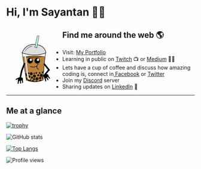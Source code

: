 # Hi, I'm Sayantan 👋🏼 

## Find me around the web 🌎 <a href="https://github.com/sponsors/M0nica"><img align="left" width="150" height="150" src="https://github.com/Sayantan-world/temporary-images/blob/master/coffee.gif?raw=true"></a>
- Visit: <a href="https://sayantan-world.github.io/cv/" target="_blank">My Portfolio</a>
- Learning in public on <a href="https://www.twitch.tv/chocolatekiddo" target="_blank">Twitch</a> 📺 or <a href="https://medium.com/@sayantan.world98" target="_blank">Medium</a> ✍🏾
- Lets have a cup of coffee and discuss how amazing coding is, connect in<a href="https://www.facebook.com/profile.php?id=100009011024546" target="_blank"> Facebook</a> or <a href="https://twitter.com/sayantan_world" target="_blank"> Twitter</a>
- Join my <a href="https://discord.gg/QTTmDjg" target="_blank">Discord</a> server
- Sharing updates on <a href="https://www.linkedin.com/in/sayantan-pal-3b900bb6/" target="_blank">LinkedIn</a> 💼
---

## Me at a glance
[![trophy](https://github-profile-trophy.vercel.app/?username=Sayantan-world&theme=darkhub)](https://github.com/ryo-ma/github-profile-trophy)

![GitHub stats](https://github-readme-stats.vercel.app/api?username=Sayantan-world&show_icons=true&theme=radical) 

[![Top Langs](https://github-readme-stats.vercel.app/api/top-langs/?username=Sayantan-world&theme=radical)](https://github.com/anuraghazra/github-readme-stats)

![Profile views](https://gpvc.arturio.dev/Sayantan-world) 
